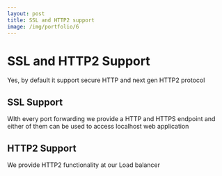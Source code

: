 ```yaml
---
layout: post
title: SSL and HTTP2 support
image: /img/portfolio/6
---
```


# SSL and HTTP2 Support
Yes, by default it support secure HTTP and next gen HTTP2 protocol
## SSL Support
WIth every port forwarding we provide a HTTP and HTTPS endpoint and either of them can be used to access localhost web application

## HTTP2 Support
We provide HTTP2 functionality at our Load balancer